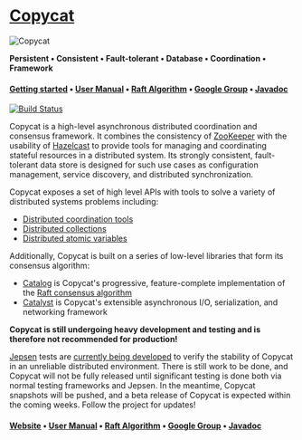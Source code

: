 [Copycat][Website]
=======

![Copycat](https://github.com/atomix/copycat/blob/gh-pages/assets/img/copycat.png)

**Persistent • Consistent • Fault-tolerant • Database • Coordination • Framework**

#### [Getting started][Getting started] • [User Manual][User manual] • [Raft Algorithm][Catalog] • [Google Group][Google group] • [Javadoc][Javadoc]

[![Build Status](https://travis-ci.org/atomix/copycat.png)](https://travis-ci.org/atomix/copycat)

Copycat is a high-level asynchronous distributed coordination and consensus framework. It combines the consistency of
[ZooKeeper](https://zookeeper.apache.org/) with the usability of [Hazelcast](http://hazelcast.org/) to provide tools for managing
and coordinating stateful resources in a distributed system. Its strongly consistent, fault-tolerant data store is designed for
such use cases as configuration management, service discovery, and distributed synchronization.

Copycat exposes a set of high level APIs with tools to solve a variety of distributed systems problems including:
* [Distributed coordination tools](http://atomix.github.io/copycat/user-manual/distributed-resources/#distributed-coordination)
* [Distributed collections](http://atomix.github.io/copycat/user-manual/distributed-resources/#distributed-collections)
* [Distributed atomic variables](http://atomix.github.io/copycat/user-manual/distributed-resources/#distributed-atomic-variables)

Additionally, Copycat is built on a series of low-level libraries that form its consensus algorithm:
* [Catalog][Catalog] is Copycat's progressive, feature-complete implementation of the [Raft consensus algorithm][Raft]
* [Catalyst][Catalyst] is Copycat's extensible asynchronous I/O, serialization, and networking framework

**Copycat is still undergoing heavy development and testing and is therefore not recommended for production!**

[Jepsen](https://github.com/aphyr/jepsen) tests are [currently being developed](http://github.com/jhalterman/copycat-jepsen)
to verify the stability of Copycat in an unreliable distributed environment. There is still work to be done, and Copycat
will not be fully released until significant testing is done both via normal testing frameworks and Jepsen. In the meantime,
Copycat snapshots will be pushed, and a beta release of Copycat is expected within the coming weeks. Follow the project for
updates!

#### [Website][Website] • [User Manual][User manual] • [Raft Algorithm][Catalog] • [Google Group][Google group] • [Javadoc][Javadoc]

[Website]: http://atomix.github.io/copycat/
[Getting started]: http://atomix.io/getting-started/
[User manual]: http://atomix.io/user-manual/
[Google group]: https://groups.google.com/forum/#!forum/copycat
[Javadoc]: http://atomix.github.io/copycat/api/0.1.0/
[Raft]: https://raft.github.io/
[Catalog]: http://github.com/atomix/catalog
[Catalyst]: http://github.com/atomix/catalyst
